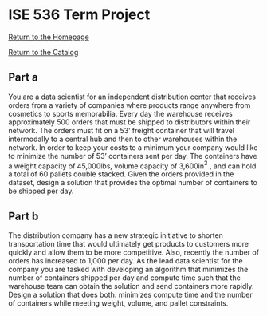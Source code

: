 # ISE 536 Term Project

[Return to the Homepage](https://github.com/Jziumo/linear_programming_term_project)

[Return to the Catalog](../README.md)

## Part a

You are a data scientist for an independent distribution center that receives orders from a variety of companies where products range anywhere from cosmetics to sports memorabilia. Every day the warehouse receives approximately 500 orders that must be shipped to distributors within their network. The orders must fit on a 53’ freight container that will travel intermodally to a central hub and then to other warehouses within the network. In order to keep your costs to a minimum your company would like to minimize the number of 53’ containers sent per day. The containers have a weight capacity of 45,000lbs, volume capacity of 3,600in$^3$ , and can hold a total of 60 pallets double stacked. Given the orders provided in the dataset, design a solution that provides the optimal number of containers to be shipped per day. 

## Part b

The distribution company has a new strategic initiative to shorten transportation time that would ultimately get products to customers more quickly and allow them to be more competitive. Also, recently the number of orders has increased to 1,000 per day.  As the lead data scientist for the company you are tasked with developing an algorithm that minimizes the number of containers shipped per day and compute time such that the warehouse team can obtain the solution and send containers more rapidly.  Design a solution that does both: minimizes compute time and the number of containers while meeting weight, volume, and pallet constraints. 
